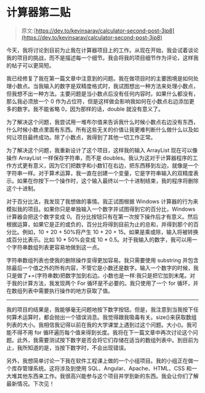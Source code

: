 # 计算器第二贴

> 原文:[https://dev.to/kevinsarav/calculator-second-post-3jp8](https://dev.to/kevinsarav/calculator-second-post-3jp8)

今天，我将讨论到目前为止我在计算器项目上的工作。从现在开始，我会试着谈论我的项目的挑战，而不是描述每一个细节。我会将我的项目细节作为评论，这样我的帖子可以更简短。

我已经修复了我在第一篇文章中注意到的问题。我在做项目时的主要困境是如何处理小数点。当我输入的数字是双精度格式时，我试图想出一种方法来处理小数点，但我想不出一种方法。主要问题是当小数点后没有任何内容时。如果什么都没有，那么我必须放一个 0 作为占位符，但是这样做会影响我如何在小数点右边添加更多的数字。我不能省略 0，因为那样的话，double 就没有意义了。

为了解决这个问题，我尝试用一堆布尔值来告诉我什么时候小数点右边没有东西，什么时候小数点里面有东西。所有这些无关的价值让我更难判断什么做什么以及如何让项目最终成功。除了小数点，我得到了其他一切工作正常。

为了解决这个问题，我重新设计了这个项目，这样我的输入 ArrayList 现在可以像操作 ArrayList 一样保存字符串，而不是 doubles。我认为这对于计算器程序的工作方式更有意义，因为它们把数字和小数钉在右边，把东西移到左边，就像是一个字符串一样。对于算术运算，我一直在创建一个变量，它是字符串输入的双精度表示。如果在你按下一个操作时，这个输入最终以一个十进制结束，我的程序将删除这个十进制。

对于百分比法，我发现了我想做的事情。我正试图根据 Windows 计算器的行为来模拟我的项目。如果你只是单独输入一个数字并试图得到它的百分比，Windows 计算器会把这个数字变成 0。百分比按钮只有在第一次按下操作后才有意义。然后根据运算，如果它是正的或负的，百分比将得到目前为止的总和，并得到那个的百分比。例如，10 + 20 + 50%将产生 10 + 20 + 15。如果是乘或除，输入将被转换成百分比表示。比如 10 * 50%会变成 10 * 0.5。对于我输入的数字，我可以用一个字符串数组列表更容易地做到这一点。

字符串数组列表也使我的删除操作变得更加容易。我只需要使用 substring 并包含除最后一个值之外的所有内容，不管它是小数还是数字。输入一个数字的时候，我只是做了+=(字符串数)把数字加到右边。小数也是一样:我只是把它加到末尾。对于我的计算方法，我发现两个 For 循环是不必要的。我只使用了一个 for 循环，并在数组列表中需要执行操作的地方获取了值。

* * *

我的项目的结果是，我能够毫无问题地按下数字按钮。但是，我注意到当我按下任何算术运算时，都会抛出一个错误消息。我觉得跟我吸毒有关。size()来获取数组列表的大小。我相信我记得以前在我的大学课堂上遇到过这个问题。大小()。我可能不得不用 for 循环遍历每个值来得到长度。我将在下一篇文章中再次讨论这个问题。此外，我需要测试按下数字是否会将它们存储在适当的数组列表中。到目前为止，我所知道的是，当按下数字时，不会出现错误。

另外，我想简单讨论一下我在软件工程课上做的一个小组项目。我的小组正在做一个库存管理系统。这将涉及到使用 SQL、Angular、Apache、HTML、CSS 和一大堆其他东西来工作。我很高兴能参与这个项目并学到新的东西。我会让你们了解最新情况。下次见！